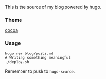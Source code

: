 This is the source of my blog powered by hugo.

### Theme

[cocoa](https://github.com/yzlnew/cocoa-hugo-theme)

### Usage

```
hugo new blog/posts.md
# Writing something meaningful
./deploy.sh
```

Remember to push to `hugo-source`.

